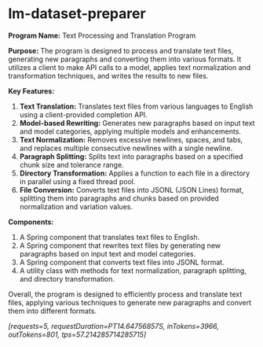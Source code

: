 # lm-dataset-preparer

**Program Name:** Text Processing and Translation Program

**Purpose:** The program is designed to process and translate text files, generating new paragraphs and converting them into various formats. It utilizes a client to make API calls to a model, applies text normalization and transformation techniques, and writes the results to new files.

**Key Features:**

1. **Text Translation:** Translates text files from various languages to English using a client-provided completion API.
2. **Model-based Rewriting:** Generates new paragraphs based on input text and model categories, applying multiple models and enhancements.
3. **Text Normalization:** Removes excessive newlines, spaces, and tabs, and replaces multiple consecutive newlines with a single newline.
4. **Paragraph Splitting:** Splits text into paragraphs based on a specified chunk size and tolerance range.
5. **Directory Transformation:** Applies a function to each file in a directory in parallel using a fixed thread pool.
6. **File Conversion:** Converts text files into JSONL (JSON Lines) format, splitting them into paragraphs and chunks based on provided normalization and variation values.

**Components:**

1. A Spring component that translates text files to English.
2. A Spring component that rewrites text files by generating new paragraphs based on input text and model categories.
3. A Spring component that converts text files into JSONL format.
4. A utility class with methods for text normalization, paragraph splitting, and directory transformation.

Overall, the program is designed to efficiently process and translate text files, applying various techniques to generate new paragraphs and convert them into different formats.

*[requests=5, requestDuration=PT14.64756857S, inTokens=3966, outTokens=801, tps=57.214285714285715]*

